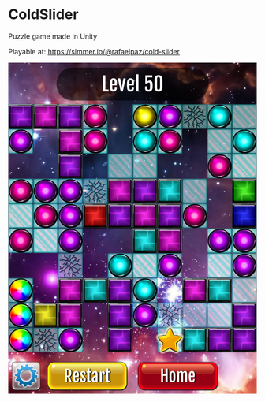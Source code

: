 # ColdSlider
Puzzle game made in Unity

Playable at:
https://simmer.io/@rafaelpaz/cold-slider

![](/Assets/Resources/Screenshot.png)
